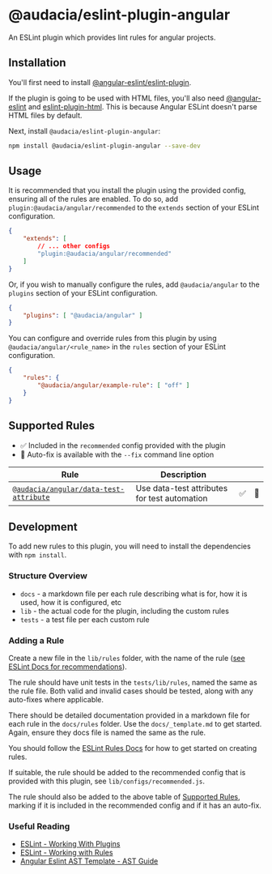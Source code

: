 # @audacia/eslint-plugin-angular

An ESLint plugin which provides lint rules for angular projects.

## Installation

You'll first need to install [@angular-eslint/eslint-plugin](https://www.npmjs.com/package/@angular-eslint/template-parser).

If the plugin is going to be used with HTML files, you'll also need [@angular-eslint](https://eslint.org/docs/latest/use/getting-started) and [eslint-plugin-html](https://www.npmjs.com/package/eslint-plugin-html). This is because Angular ESLint doesn't parse HTML files by default.

Next, install `@audacia/eslint-plugin-angular`:

```sh
npm install @audacia/eslint-plugin-angular --save-dev
```

## Usage

It is recommended that you install the plugin using the provided config, ensuring all of the rules are enabled. To do so, add `plugin:@audacia/angular/recommended` to the `extends` section of your ESLint configuration.

```json
{
    "extends": [
        // ... other configs
        "plugin:@audacia/angular/recommended"
    ]
}
```

Or, if you wish to manually configure the rules, add `@audacia/angular` to the `plugins` section of your ESLint configuration.

```json
{
    "plugins": [ "@audacia/angular" ]
}
```

You can configure and override rules from this plugin by using `@audacia/angular/<rule_name>` in the `rules` section of your ESLint configuration.

```json
{
    "rules": {
        "@audacia/angular/example-rule": [ "off" ]
    }
}
```

## Supported Rules

- :white_check_mark: Included in the `recommended` config provided with the plugin
- :wrench: Auto-fix is available with the `--fix` command line option

| Rule | Description |   |   |
|------|-------------|---|---|
| [`@audacia/angular/data-test-attribute`](/docs/rules/data-test-attribute.md) | Use data-test attributes for test automation | :white_check_mark: | :wrench: |

## Development

To add new rules to this plugin, you will need to install the dependencies with `npm install`.

### Structure Overview

- `docs` - a markdown file per each rule describing what is for, how it is used, how it is configured, etc
- `lib` - the actual code for the plugin, including the custom rules
- `tests` - a test file per each custom rule

### Adding a Rule

Create a new file in the `lib/rules` folder, with the name of the rule ([see ESLint Docs for recommendations](https://eslint.org/docs/latest/developer-guide/working-with-rules#rule-naming-conventions)).

The rule should have unit tests in the `tests/lib/rules`, named the same as the rule file. Both valid and invalid cases should be tested, along with any auto-fixes where applicable.

There should be detailed documentation provided in a markdown file for each rule in the `docs/rules` folder. Use the `docs/_template.md` to get started. Again, ensure they docs file is named the same as the rule.

You should follow the [ESLint Rules Docs](https://eslint.org/docs/latest/developer-guide/working-with-rules) for how to get started on creating rules.

If suitable, the rule should be added to the recommended config that is provided with this plugin, see `lib/configs/recommended.js`.

The rule should also be added to the above table of [Supported Rules](#supported-rules), marking if it is included in the recommended config and if it has an auto-fix.

### Useful Reading

- [ESLint - Working With Plugins](https://eslint.org/docs/latest/developer-guide/working-with-plugins)
- [ESLint - Working with Rules](https://eslint.org/docs/latest/developer-guide/working-with-rules)
- [Angular Eslint AST Template - AST Guide](https://astexplorer.net/#/gist/2f7851a58edbdc4aefacb48960923e06/80d646d3e697163b46e948c3139d4a2358347c05)
